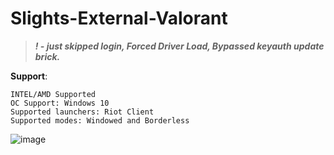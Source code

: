 # Slights-External-Valorant

> ***! - just skipped login, Forced Driver Load, Bypassed keyauth update brick.***

**Support**:
```
INTEL/AMD Supported
ОС Support: Windows 10
Supported launchers: Riot Client
Supported modes: Windowed and Borderless
```
![image](https://github.com/od8m/Falcon-VIP/assets/99853953/9936e321-1051-43fb-a314-870b85b406c5)
